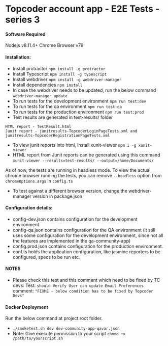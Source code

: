 # Topcoder account app - E2E Tests - series 3

#### Software Required
Nodejs v8.11.4+
Chrome Browser v79

#### Installation:
- Install protractor
`npm install -g protractor`
- Install Typescript
`npm install -g typescript`
-  Install webdriver
`npm install -g webdriver-manager`
- Install dependencies
`npm install`
- In case the webdriver needs to be updated, run the below command
`webdriver-manager update`
- To run tests for the development environment
`npm run test:dev`
- To run tests for the qa environment
`npm run test:qa`
- To run tests for the production environment
`npm run test:prod`
- Test results are generated in test-results/ folder
```
HTML report - TestResult.html
Junit report - junitresults-TopcoderLoginPageTests.xml and junitresults-TopcoderRegistrationPageTests.xml
```
- To view junit reports into html, install xunit-viewer
`npm i -g xunit-viewer`
- HTML report from Junit reports can be generated using this command
`xunit-viewer --results=test-results/ --output=/home/Documents/`

As of now, the tests are running in headless mode. To view the actual chrome browser running the tests, you can remove `--headless` option from `chromeOptions.args` in `config.ts`
- To test against a different browser version, change the webdriver-manager version in package.json

#### Configuration details:
- config-dev.json contains configuration for the development environment.
- config-qa.json contains configuration for the QA environment (it still uses some configuration for the development environment, since not all the features are implemented in the qa-community-app)
- config.prod.json contains configuration for the production environment.
- conf.ts holds the application configuration, like jasmine reporters to be configured, specs to be run etc.

#### NOTES
- Please check this test and this comment which need to be fixed by TC devs:
Test: `should Verify User can update Email Preferences`
comment: `"FIXME - below condition has to be fixed by Topcoder Devs"`

#### Docker Deployment
Run the below command at project root folder.
-  `./smoketest.sh dev dev-community-app-qavar.json`
-  Note: Give execute permission to your script `chmod +x /path/to/yourscript.sh`
